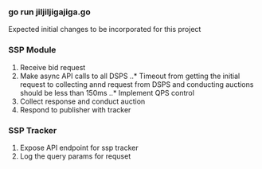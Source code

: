 ### go run jiljiljigajiga.go

Expected initial changes to be incorporated for this project

### SSP Module
1. Receive bid request
2. Make async API calls to all DSPS
    ..* Timeout from getting the initial request to collecting annd request from DSPS and conducting auctions should be less than 150ms
    ..* Implement QPS control
3. Collect response and conduct auction
4. Respond to publisher with tracker

### SSP Tracker
1. Expose API endpoint for ssp tracker
2. Log the query params for requset
